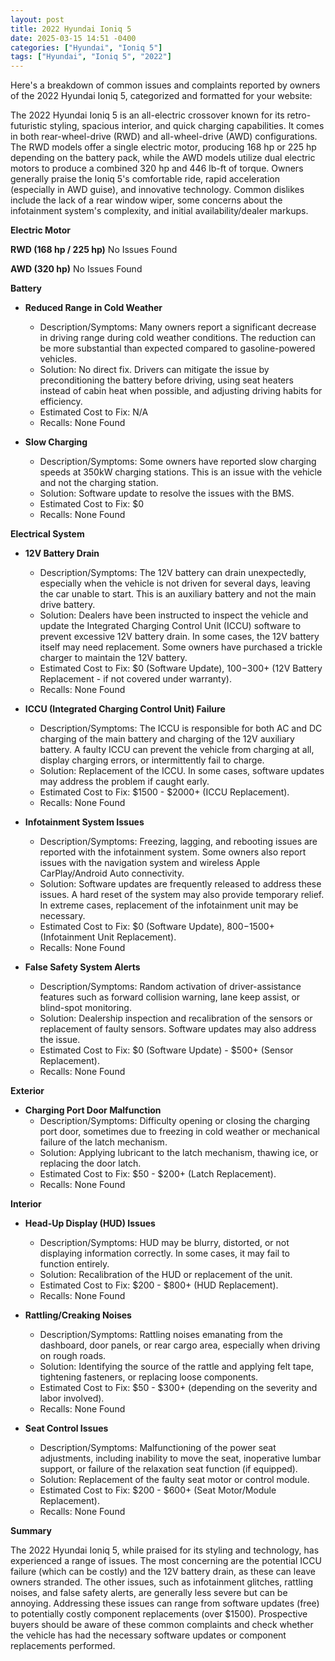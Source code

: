 ```yaml
---
layout: post
title: 2022 Hyundai Ioniq 5
date: 2025-03-15 14:51 -0400
categories: ["Hyundai", "Ioniq 5"]
tags: ["Hyundai", "Ioniq 5", "2022"]
---
```

Here's a breakdown of common issues and complaints reported by owners of the 2022 Hyundai Ioniq 5, categorized and formatted for your website:

The 2022 Hyundai Ioniq 5 is an all-electric crossover known for its retro-futuristic styling, spacious interior, and quick charging capabilities. It comes in both rear-wheel-drive (RWD) and all-wheel-drive (AWD) configurations. The RWD models offer a single electric motor, producing 168 hp or 225 hp depending on the battery pack, while the AWD models utilize dual electric motors to produce a combined 320 hp and 446 lb-ft of torque. Owners generally praise the Ioniq 5's comfortable ride, rapid acceleration (especially in AWD guise), and innovative technology. Common dislikes include the lack of a rear window wiper, some concerns about the infotainment system's complexity, and initial availability/dealer markups.

**Electric Motor**

**RWD (168 hp / 225 hp)**
No Issues Found

**AWD (320 hp)**
No Issues Found

**Battery**
*   **Reduced Range in Cold Weather**
    *   Description/Symptoms: Many owners report a significant decrease in driving range during cold weather conditions. The reduction can be more substantial than expected compared to gasoline-powered vehicles.
    *   Solution: No direct fix. Drivers can mitigate the issue by preconditioning the battery before driving, using seat heaters instead of cabin heat when possible, and adjusting driving habits for efficiency.
    *   Estimated Cost to Fix: N/A
    *   Recalls: None Found

*   **Slow Charging**
    *   Description/Symptoms: Some owners have reported slow charging speeds at 350kW charging stations. This is an issue with the vehicle and not the charging station.
    *   Solution: Software update to resolve the issues with the BMS.
    *   Estimated Cost to Fix: $0
    *   Recalls: None Found

**Electrical System**

*   **12V Battery Drain**
    *   Description/Symptoms: The 12V battery can drain unexpectedly, especially when the vehicle is not driven for several days, leaving the car unable to start. This is an auxiliary battery and not the main drive battery.
    *   Solution: Dealers have been instructed to inspect the vehicle and update the Integrated Charging Control Unit (ICCU) software to prevent excessive 12V battery drain. In some cases, the 12V battery itself may need replacement. Some owners have purchased a trickle charger to maintain the 12V battery.
    *   Estimated Cost to Fix: $0 (Software Update), $100-$300+ (12V Battery Replacement - if not covered under warranty).
    *   Recalls: None Found

*   **ICCU (Integrated Charging Control Unit) Failure**
    *   Description/Symptoms: The ICCU is responsible for both AC and DC charging of the main battery and charging of the 12V auxiliary battery. A faulty ICCU can prevent the vehicle from charging at all, display charging errors, or intermittently fail to charge.
    *   Solution: Replacement of the ICCU. In some cases, software updates may address the problem if caught early.
    *   Estimated Cost to Fix: $1500 - $2000+ (ICCU Replacement).
    *   Recalls: None Found

*   **Infotainment System Issues**
    *   Description/Symptoms: Freezing, lagging, and rebooting issues are reported with the infotainment system. Some owners also report issues with the navigation system and wireless Apple CarPlay/Android Auto connectivity.
    *   Solution: Software updates are frequently released to address these issues. A hard reset of the system may also provide temporary relief. In extreme cases, replacement of the infotainment unit may be necessary.
    *   Estimated Cost to Fix: $0 (Software Update), $800-$1500+ (Infotainment Unit Replacement).
    *   Recalls: None Found

*   **False Safety System Alerts**
    *   Description/Symptoms: Random activation of driver-assistance features such as forward collision warning, lane keep assist, or blind-spot monitoring.
    *   Solution: Dealership inspection and recalibration of the sensors or replacement of faulty sensors. Software updates may also address the issue.
    *   Estimated Cost to Fix: $0 (Software Update) - $500+ (Sensor Replacement).
    *   Recalls: None Found

**Exterior**

*   **Charging Port Door Malfunction**
    *   Description/Symptoms: Difficulty opening or closing the charging port door, sometimes due to freezing in cold weather or mechanical failure of the latch mechanism.
    *   Solution: Applying lubricant to the latch mechanism, thawing ice, or replacing the door latch.
    *   Estimated Cost to Fix: $50 - $200+ (Latch Replacement).
    *   Recalls: None Found

**Interior**

*   **Head-Up Display (HUD) Issues**
    *   Description/Symptoms: HUD may be blurry, distorted, or not displaying information correctly. In some cases, it may fail to function entirely.
    *   Solution: Recalibration of the HUD or replacement of the unit.
    *   Estimated Cost to Fix: $200 - $800+ (HUD Replacement).
    *   Recalls: None Found

*   **Rattling/Creaking Noises**
    *   Description/Symptoms: Rattling noises emanating from the dashboard, door panels, or rear cargo area, especially when driving on rough roads.
    *   Solution: Identifying the source of the rattle and applying felt tape, tightening fasteners, or replacing loose components.
    *   Estimated Cost to Fix: $50 - $300+ (depending on the severity and labor involved).
    *   Recalls: None Found

*   **Seat Control Issues**
    *   Description/Symptoms: Malfunctioning of the power seat adjustments, including inability to move the seat, inoperative lumbar support, or failure of the relaxation seat function (if equipped).
    *   Solution: Replacement of the faulty seat motor or control module.
    *   Estimated Cost to Fix: $200 - $600+ (Seat Motor/Module Replacement).
    *   Recalls: None Found

**Summary**

The 2022 Hyundai Ioniq 5, while praised for its styling and technology, has experienced a range of issues. The most concerning are the potential ICCU failure (which can be costly) and the 12V battery drain, as these can leave owners stranded. The other issues, such as infotainment glitches, rattling noises, and false safety alerts, are generally less severe but can be annoying. Addressing these issues can range from software updates (free) to potentially costly component replacements (over $1500). Prospective buyers should be aware of these common complaints and check whether the vehicle has had the necessary software updates or component replacements performed.

